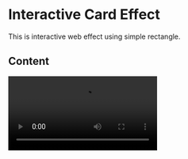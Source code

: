 # Interactive Card Effect

This is interactive web effect using simple rectangle.

## Content

<video src="https://github.com/user-attachments/assets/a5b4227c-5985-4e62-95c9-6114be5ac157" controls />
